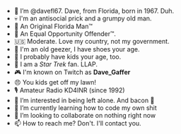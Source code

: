 - 👋 I’m @davefl67. Dave, from Florida, born in 1967. Duh.
- 💀 I'm an antisocial prick and a grumpy old man.
- 🪪 An Original Florida Man™
- 🟰 An Equal Opportunity Offender™.
- 🇺🇸 Moderate. Love my country, not my government.
- 👞 I'm an old geezer, I have shoes your age.
- 🚸 I probably have kids your age, too.
- 🖖 I am a *Star Trek* fan. LLAP.
- 🎮 I'm known on Twitch as **Dave_Gaffer**
- 😠 You kids get off my lawn!
- 🎙️ Amateur Radio KD4INR (since 1992)
- 👀 I’m interested in being left alone. And bacon 🥓
- 🌱 I’m currently learning how to code my own shit
- 💞️ I’m looking to collaborate on nothing right now
- 📫 How to reach me? Don't. I'll contact you.

<!---
davefl67/davefl67 is a ✨ special ✨ repository because its `README.md` (this file) appears on your GitHub profile.
You can click the Preview link to take a look at your changes.
--->

